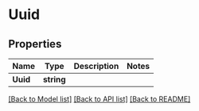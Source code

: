 # Uuid

## Properties

Name | Type | Description | Notes
------------ | ------------- | ------------- | -------------
**Uuid** | **string** |  | 

[[Back to Model list]](../README.md#documentation-for-models) [[Back to API list]](../README.md#documentation-for-api-endpoints) [[Back to README]](../README.md)


